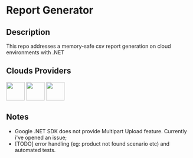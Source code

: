 # Report Generator

## Description
This repo addresses a memory-safe csv report generation on cloud environments with .NET

## Clouds Providers
<p align="left">
<img src="https://sretips.com.br/images/aws/aws.png" width="50">
<img src="https://www.vaisulweb.com/wp-content/uploads/2019/02/azure_logo_794_new.png" width="50">
<img src="https://miro.medium.com/v2/resize:fit:364/0*4RY16FjoJPjXGhyo.png" width="50">
</p>

## Notes
- Google .NET SDK does not provide Multipart Upload feature. Currently i've opened an issue;
- [TODO] error handling (eg: product not found scenario etc) and automated tests.